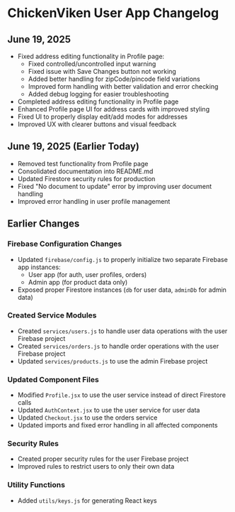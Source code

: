 # ChickenViken User App Changelog

## June 19, 2025
- Fixed address editing functionality in Profile page:
  - Fixed controlled/uncontrolled input warning
  - Fixed issue with Save Changes button not working
  - Added better handling for zipCode/pincode field variations
  - Improved form handling with better validation and error checking
  - Added debug logging for easier troubleshooting
- Completed address editing functionality in Profile page
- Enhanced Profile page UI for address cards with improved styling
- Fixed UI to properly display edit/add modes for addresses
- Improved UX with clearer buttons and visual feedback

## June 19, 2025 (Earlier Today)
- Removed test functionality from Profile page
- Consolidated documentation into README.md
- Updated Firestore security rules for production
- Fixed "No document to update" error by improving user document handling
- Improved error handling in user profile management

## Earlier Changes

### Firebase Configuration Changes
- Updated `firebase/config.js` to properly initialize two separate Firebase app instances:
  - User app (for auth, user profiles, orders)
  - Admin app (for product data only)
- Exposed proper Firestore instances (`db` for user data, `adminDb` for admin data)

### Created Service Modules
- Created `services/users.js` to handle user data operations with the user Firebase project
- Created `services/orders.js` to handle order operations with the user Firebase project
- Updated `services/products.js` to use the admin Firebase project

### Updated Component Files
- Modified `Profile.jsx` to use the user service instead of direct Firestore calls
- Updated `AuthContext.jsx` to use the user service for user data
- Updated `Checkout.jsx` to use the orders service
- Updated imports and fixed error handling in all affected components

### Security Rules
- Created proper security rules for the user Firebase project
- Improved rules to restrict users to only their own data

### Utility Functions
- Added `utils/keys.js` for generating React keys
